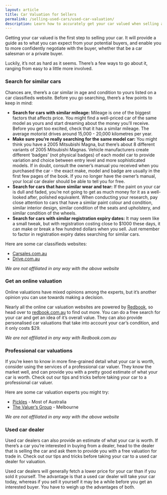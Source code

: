 ```yaml
---
layout: article
title: Car Valuation for Sellers
permalink: /selling-used-cars/used-car-valuation/
description: Learn how to accurately get your car valued when selling a used car
---
```

Getting your car valued is the first step to selling your car. It will provide a guide as to what you can expect from your potential buyers, and enable you to more confidently negotiate with the buyer, whether that be a car salesman or a private buyer.

Luckily, it’s not as hard as it seems. There’s a few ways to go about it, ranging from easy to a little more involved.

### Search for similar cars
Chances are, there’s a car similar in age and condition to yours listed on a car classifieds website. Before you go searching, there’s a few points to keep in mind:
+ **Search for cars with similar mileage:** Mileage is one of the biggest factors that affects price. You might find a well-priced car of the same model as yours and start dreaming about the money you’ll receive. Before you get too excited, check that it has a similar mileage.
The average motorist drives around 15,000 - 20,000 kilometres per year.
+ **Make sure you’re really searching for the same model car:** You might think you have a 2005 Mitsubishi Magna, but there’s about 8 different variants of 2005 Mitsubishi Magnas. Vehicle manufacturers create different ‘badges’ (not physical badges) of each model car to provide variation and choice between entry level and more sophisticated models. If in doubt, consult the owner’s manual you received when you purchased the car - the exact make, model and badge are usually in the first few pages of the book. If you no longer have the owner’s manual, your local car dealer should be able to tell you for free.
+ **Search for cars that have similar wear and tear:** If the paint on your car is dull and faded, you’re not going to get as much money for it as a well-looked after, polished equivalent. When conducting your research, pay close attention to cars that have a similar paint colour and condition, similar interior design, similar condition of the seats and upholstery, and similar condition of the wheels.
+ **Search for cars with similar registration expiry dates:** It may seem like a small tweak, but with registration costing close to $1000 these days, it can make or break a few hundred dollars when you sell. Just remember to factor in registration expiry dates searching for similar cars.

Here are some car classifieds websites:
- [Carsales.com.au](http://carsales.com.au)
- [Drive.com.au](http://drive.com.au)

*We are not affiliated in any way with the above website*

### Get an online valuation
Online valuations have mixed opinions among the experts, but it’s another opinion you can use towards making a decision.

Nearly all the online car valuation websites are powered by [Redbook](redbook.com.au), so head over to [redbook.com.au](redbook.com.au) to find out more. You can do a free search for your car and get an idea of it’s overall value. They can also provide personalised car valuations that take into account your car’s condition, and it only costs $29.

*We are not affiliated in any way with Redbook.com.au*

### Professional car valuations
If you’re keen to know in more fine-grained detail what your car is worth, consider using the services of a professional car valuer. They know the market well, and can provide you with a pretty good estimate of what your car is worth. Check out our tips and tricks before taking your car to a professional car valuer.

Here are some car valuation experts you might try:
- [Pickles](http://www.pickles.com.au/cars/services/valuations) - Most of Australia
- [The Valuer’s Group](http://thevaluersgroup.com.au/) - Melbourne

*We are not affiliated in any way with the above website*

### Used car dealer
Used car dealers can also provide an estimate of what your car is worth. If there’s a car you’re interested in buying from a dealer, head to the dealer that is selling the car and ask them to provide you with a free valuation for trade in. Check out our tips and tricks before taking your car to a used car dealer for valuation.

Used car dealers will generally fetch a lower price for your car than if you sold it yourself. The advantage is that a used car dealer will take your car today, whereas if you sell it yourself it may be a while before you get an interested buyer. You have to weigh up the advantages of both.
